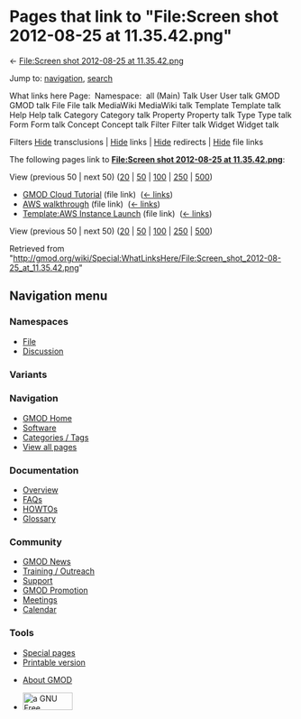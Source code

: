 <div id="mw-page-base" class="noprint">

</div>

<div id="mw-head-base" class="noprint">

</div>

<div id="content" class="mw-body" role="main">

<span id="top"></span>

<div id="mw-js-message" style="display:none;">

</div>



# <span dir="auto">Pages that link to "File:Screen shot 2012-08-25 at 11.35.42.png"</span>

<div id="bodyContent">

<div id="contentSub">

← [File:Screen shot 2012-08-25 at
11.35.42.png](/wiki/File:Screen_shot_2012-08-25_at_11.35.42.png "File:Screen shot 2012-08-25 at 11.35.42.png")

</div>

<div id="jump-to-nav" class="mw-jump">

Jump to: [navigation](#mw-navigation), [search](#p-search)

</div>

<div id="mw-content-text">

What links here Page:  Namespace:  all (Main) Talk User User talk GMOD
GMOD talk File File talk MediaWiki MediaWiki talk Template Template talk
Help Help talk Category Category talk Property Property talk Type Type
talk Form Form talk Concept Concept talk Filter Filter talk Widget
Widget talk

Filters
[Hide](/mediawiki/index.php?title=Special:WhatLinksHere/File:Screen_shot_2012-08-25_at_11.35.42.png&hidetrans=1 "Special:WhatLinksHere/File:Screen shot 2012-08-25 at 11.35.42.png")
transclusions \|
[Hide](/mediawiki/index.php?title=Special:WhatLinksHere/File:Screen_shot_2012-08-25_at_11.35.42.png&hidelinks=1 "Special:WhatLinksHere/File:Screen shot 2012-08-25 at 11.35.42.png")
links \|
[Hide](/mediawiki/index.php?title=Special:WhatLinksHere/File:Screen_shot_2012-08-25_at_11.35.42.png&hideredirs=1 "Special:WhatLinksHere/File:Screen shot 2012-08-25 at 11.35.42.png")
redirects \|
[Hide](/mediawiki/index.php?title=Special:WhatLinksHere/File:Screen_shot_2012-08-25_at_11.35.42.png&hideimages=1 "Special:WhatLinksHere/File:Screen shot 2012-08-25 at 11.35.42.png")
file links

The following pages link to **[File:Screen shot 2012-08-25 at
11.35.42.png](/wiki/File:Screen_shot_2012-08-25_at_11.35.42.png "File:Screen shot 2012-08-25 at 11.35.42.png")**:

View (previous 50 \| next 50)
([20](/mediawiki/index.php?title=Special:WhatLinksHere/File:Screen_shot_2012-08-25_at_11.35.42.png&limit=20 "Special:WhatLinksHere/File:Screen shot 2012-08-25 at 11.35.42.png")
\|
[50](/mediawiki/index.php?title=Special:WhatLinksHere/File:Screen_shot_2012-08-25_at_11.35.42.png&limit=50 "Special:WhatLinksHere/File:Screen shot 2012-08-25 at 11.35.42.png")
\|
[100](/mediawiki/index.php?title=Special:WhatLinksHere/File:Screen_shot_2012-08-25_at_11.35.42.png&limit=100 "Special:WhatLinksHere/File:Screen shot 2012-08-25 at 11.35.42.png")
\|
[250](/mediawiki/index.php?title=Special:WhatLinksHere/File:Screen_shot_2012-08-25_at_11.35.42.png&limit=250 "Special:WhatLinksHere/File:Screen shot 2012-08-25 at 11.35.42.png")
\|
[500](/mediawiki/index.php?title=Special:WhatLinksHere/File:Screen_shot_2012-08-25_at_11.35.42.png&limit=500 "Special:WhatLinksHere/File:Screen shot 2012-08-25 at 11.35.42.png"))

- [GMOD Cloud Tutorial](/wiki/GMOD_Cloud_Tutorial "GMOD Cloud Tutorial")
  (file link) ‎ <span class="mw-whatlinkshere-tools">([←
  links](/mediawiki/index.php?title=Special:WhatLinksHere&target=GMOD+Cloud+Tutorial "Special:WhatLinksHere"))</span>
- [AWS walkthrough](/wiki/AWS_walkthrough "AWS walkthrough") (file link)
  ‎ <span class="mw-whatlinkshere-tools">([←
  links](/mediawiki/index.php?title=Special:WhatLinksHere&target=AWS+walkthrough "Special:WhatLinksHere"))</span>
- [Template:AWS Instance
  Launch](/wiki/Template:AWS_Instance_Launch "Template:AWS Instance Launch")
  (file link) ‎ <span class="mw-whatlinkshere-tools">([←
  links](/mediawiki/index.php?title=Special:WhatLinksHere&target=Template%3AAWS+Instance+Launch "Special:WhatLinksHere"))</span>

View (previous 50 \| next 50)
([20](/mediawiki/index.php?title=Special:WhatLinksHere/File:Screen_shot_2012-08-25_at_11.35.42.png&limit=20 "Special:WhatLinksHere/File:Screen shot 2012-08-25 at 11.35.42.png")
\|
[50](/mediawiki/index.php?title=Special:WhatLinksHere/File:Screen_shot_2012-08-25_at_11.35.42.png&limit=50 "Special:WhatLinksHere/File:Screen shot 2012-08-25 at 11.35.42.png")
\|
[100](/mediawiki/index.php?title=Special:WhatLinksHere/File:Screen_shot_2012-08-25_at_11.35.42.png&limit=100 "Special:WhatLinksHere/File:Screen shot 2012-08-25 at 11.35.42.png")
\|
[250](/mediawiki/index.php?title=Special:WhatLinksHere/File:Screen_shot_2012-08-25_at_11.35.42.png&limit=250 "Special:WhatLinksHere/File:Screen shot 2012-08-25 at 11.35.42.png")
\|
[500](/mediawiki/index.php?title=Special:WhatLinksHere/File:Screen_shot_2012-08-25_at_11.35.42.png&limit=500 "Special:WhatLinksHere/File:Screen shot 2012-08-25 at 11.35.42.png"))

</div>

<div class="printfooter">

Retrieved from
"<http://gmod.org/wiki/Special:WhatLinksHere/File:Screen_shot_2012-08-25_at_11.35.42.png>"

</div>

<div id="catlinks" class="catlinks catlinks-allhidden">

</div>

<div class="visualClear">

</div>

</div>

</div>

<div id="mw-navigation">

## Navigation menu

<div id="mw-head">



<div id="left-navigation">

<div id="p-namespaces" class="vectorTabs" role="navigation"
aria-labelledby="p-namespaces-label">

### Namespaces

- <span id="ca-nstab-image"><a href="/wiki/File:Screen_shot_2012-08-25_at_11.35.42.png"
  accesskey="c" title="View the file page [c]">File</a></span>
- <span id="ca-talk"><a
  href="/mediawiki/index.php?title=File_talk:Screen_shot_2012-08-25_at_11.35.42.png&amp;action=edit&amp;redlink=1"
  accesskey="t"
  title="Discussion about the content page [t]">Discussion</a></span>

</div>

<div id="p-variants" class="vectorMenu emptyPortlet" role="navigation"
aria-labelledby="p-variants-label">

### 

### Variants[](#)

<div class="menu">

</div>

</div>

</div>

<div id="right-navigation">





</div>



</div>

</div>

</div>

<div id="mw-panel">

<div id="p-logo" role="banner">

<a href="/wiki/Main_Page"
style="background-image: url(http://gmod.org/images/GMOD-cogs.png);"
title="Visit the main page"></a>

</div>

<div id="p-Navigation" class="portal" role="navigation"
aria-labelledby="p-Navigation-label">

### Navigation

<div class="body">

- <span id="n-GMOD-Home">[GMOD Home](/wiki/Main_Page)</span>
- <span id="n-Software">[Software](/wiki/GMOD_Components)</span>
- <span id="n-Categories-.2F-Tags">[Categories /
  Tags](/wiki/Categories)</span>
- <span id="n-View-all-pages">[View all
  pages](/wiki/Special:AllPages)</span>

</div>

</div>

<div id="p-Documentation" class="portal" role="navigation"
aria-labelledby="p-Documentation-label">

### Documentation

<div class="body">

- <span id="n-Overview">[Overview](/wiki/Overview)</span>
- <span id="n-FAQs">[FAQs](/wiki/Category:FAQ)</span>
- <span id="n-HOWTOs">[HOWTOs](/wiki/Category:HOWTO)</span>
- <span id="n-Glossary">[Glossary](/wiki/Glossary)</span>

</div>

</div>

<div id="p-Community" class="portal" role="navigation"
aria-labelledby="p-Community-label">

### Community

<div class="body">

- <span id="n-GMOD-News">[GMOD News](/wiki/GMOD_News)</span>
- <span id="n-Training-.2F-Outreach">[Training /
  Outreach](/wiki/Training_and_Outreach)</span>
- <span id="n-Support">[Support](/wiki/Support)</span>
- <span id="n-GMOD-Promotion">[GMOD
  Promotion](/wiki/GMOD_Promotion)</span>
- <span id="n-Meetings">[Meetings](/wiki/Meetings)</span>
- <span id="n-Calendar">[Calendar](/wiki/Calendar)</span>

</div>

</div>

<div id="p-tb" class="portal" role="navigation"
aria-labelledby="p-tb-label">

### Tools

<div class="body">

- <span id="t-specialpages"><a href="/wiki/Special:SpecialPages" accesskey="q"
  title="A list of all special pages [q]">Special pages</a></span>
- <span id="t-print"><a
  href="/mediawiki/index.php?title=Special:WhatLinksHere/File:Screen_shot_2012-08-25_at_11.35.42.png&amp;printable=yes"
  rel="alternate" accesskey="p"
  title="Printable version of this page [p]">Printable version</a></span>

</div>

</div>

</div>

</div>

<div id="footer" role="contentinfo">

- <span id="footer-places-about">[About
  GMOD](/wiki/GMOD:About "GMOD:About")</span>

<!-- -->

- <span id="footer-copyrightico">[<img src="http://www.gnu.org/graphics/gfdl-logo-small.png" width="88"
  height="31" alt="a GNU Free Documentation License" />](http://www.gnu.org/licenses/fdl-1.3.html)</span>




</div>
